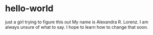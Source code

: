 # hello-world
just a girl trying to figure this out
My name is Alexandra R. Lorenz. I am always unsure of what to say. 
I hope to learn how to change that soon. 
